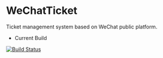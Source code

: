 # WeChatTicket
Ticket management system based on WeChat public platform.

* Current Build

[![Build Status](https://travis-ci.com/YeWR/WeChatTicket.svg?token=uJujS3v93YqFPXfQnm9M&branch=master)](https://travis-ci.com/YeWR/WeChatTicket)
